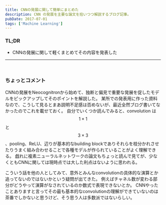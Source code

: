```yaml
---
title: CNNの発展に関して簡単にまとめた
description: CNN の発展を主要な論文を拾いつつ解説するブログ記事。
pubDate: 2017-07-01
tags: ['Machine Learning']
---
```



### TL;DR
- CNNの発展に関して軽くまとめてその内容を発表した
---

<script async class="speakerdeck-embed" data-id="a1edc600ab664d768660ae606585165c" data-ratio="1.33333333333333" src="//speakerdeck.com/assets/embed.js"></script>

<br>

### ちょっとコメント
CNNの発展をNeocognitronから始めて、独断と偏見で重要な発展を促したモデルをピックアップしてそのポイントを解説した。
某所での発表用に作った資料なので、こうして見るとまあ説明不足感は否めないが、最近全然ブログ書いてなかったのでこれを載せておく。
自分でいくつか読んでみると、convolution は $$1 \times 1$$ と $$3 \times 3$$、pooling、ReLU、辺りが基本的なbuilding blockでありそれらを枝分かれさせたりうまく組み合わせることで各種モデルが作られていることがよく理解できる。
戯れに複素ニューラルネットワークの論文もちょっと読んで見てが、少なくともCNNに関しては現時点では大した利点はないように思われる。

こういう話を他の人としてみて、意外とみんなconvolutionの具体的な演算とか追ってないのではないかという疑問が出てきた。
例えばチャネル数が変わる部分がどうやって演算がなされているのか数式で表現できないとか。
CNNやったことありますと言ってその最も基本的なconvolutionの理解ができていないのは茶番でしかないと思うけど、そう思う人は多数派ではないらしい。
